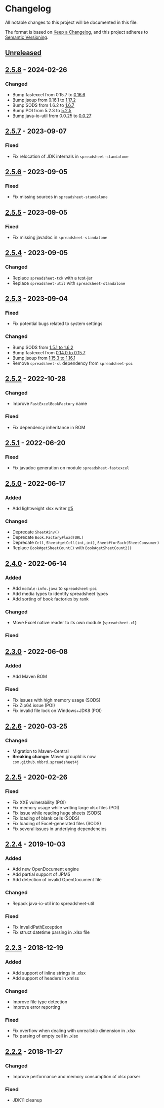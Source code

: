 # Changelog

All notable changes to this project will be documented in this file.

The format is based on [Keep a Changelog](https://keepachangelog.com/en/1.0.0/), and this project adheres
to [Semantic Versioning](https://semver.org/spec/v2.0.0.html).

## [Unreleased]

## [2.5.8] - 2024-02-26

### Changed

- Bump fastexcel from 0.15.7 to [0.16.6](https://github.com/dhatim/fastexcel/compare/0.15.7...0.16.6)
- Bump jsoup from 0.16.1 to [1.17.2](https://github.com/jhy/jsoup/blob/master/change-archive.txt)
- Bump SODS from 1.6.2 to [1.6.7](https://github.com/miachm/SODS/compare/v1.6.2...v1.6.7)
- Bump POI from 5.2.3 to [5.2.5](https://poi.apache.org/changes.html)
- Bump java-io-util from 0.0.25 to [0.0.27](https://github.com/nbbrd/spreadsheet4j/blob/develop/CHANGELOG.md)

## [2.5.7] - 2023-09-07

### Fixed

- Fix relocation of JDK internals in `spreadsheet-standalone`

## [2.5.6] - 2023-09-05

### Fixed

- Fix missing sources in `spreadsheet-standalone`

## [2.5.5] - 2023-09-05

### Fixed

- Fix missing javadoc in `spreadsheet-standalone`

## [2.5.4] - 2023-09-05

### Changed

- Replace `spreadsheet-tck` with a test-jar
- Replace `spreadsheet-util` with `spreadsheet-standalone`

## [2.5.3] - 2023-09-04

### Fixed

- Fix potential bugs related to system settings

### Changed

- Bump SODS from [1.5.1 to 1.6.2](https://github.com/miachm/SODS/releases)
- Bump fastexcel from [0.14.0 to 0.15.7](https://github.com/dhatim/fastexcel/releases)
- Bump jsoup from [1.15.3 to 1.16.1](https://github.com/jhy/jsoup/blob/master/CHANGES)
- Remove `spreadsheet-xl` dependency from `spreadsheet-poi`

## [2.5.2] - 2022-10-28

### Changed

- Improve `FastExcelBookFactory` name

### Fixed

- Fix dependency inheritance in BOM

## [2.5.1] - 2022-06-20

### Fixed

- Fix javadoc generation on module `spreadsheet-fastexcel`

## [2.5.0] - 2022-06-17

### Added

- Add lightweight xlsx writer [#5](https://github.com/nbbrd/spreadsheet4j/issues/5)

### Changed

- Deprecate `Sheet#inv()`
- Deprecate `Book.Factory#load(URL)`
- Deprecate `Cell`, `Sheet#getCell(int,int)`, `Sheet#forEach(SheetConsumer)`
- Replace `Book#getSheetCount()` with `Book#getSheetCount2()`

## [2.4.0] - 2022-06-14

### Added

- Add `module-info.java` to `spreadsheet-poi`
- Add media types to identify spreadsheet types
- Add sorting of book factories by rank

### Changed

- Move Excel native reader to its own module (`spreadsheet-xl`)

### Fixed

## [2.3.0] - 2022-06-08

### Added

- Add Maven BOM

### Fixed

- Fix issues with high memory usage (SODS)
- Fix Zip64 issue (POI)
- Fix invalid file lock on Windows+JDK8 (POI)

## [2.2.6] - 2020-03-25

### Changed

- Migration to Maven-Central
- **Breaking change:** Maven groupId is now `com.github.nbbrd.spreadsheet4j`

## [2.2.5] - 2020-02-26

### Fixed

- Fix XXE vulnerability (POI)
- Fix memory usage while writing large xlsx files (POI)
- Fix issue while reading huge sheets (SODS)
- Fix loading of blank cells (SODS)
- Fix loading of Excel-generated files (SODS)
- Fix several issues in underlying dependencies

## [2.2.4] - 2019-10-03

### Added

- Add new OpenDocument engine
- Add partial support of JPMS
- Add detection of invalid OpenDocument file

### Changed

- Repack java-io-util into spreadsheet-util

### Fixed

- Fix InvalidPathException
- Fix struct datetime parsing in .xlsx file

## [2.2.3] - 2018-12-19

### Added

- Add support of inline strings in .xlsx
- Add support of headers in xmlss

### Changed

- Improve file type detection
- Improve error reporting

### Fixed

- Fix overflow when dealing with unrealistic dimension in .xlsx
- Fix parsing of empty cell in .xlsx

## [2.2.2] - 2018-11-27

### Changed

- Improve performance and memory consumption of xlsx parser

### Fixed

- JDK11 cleanup

[Unreleased]: https://github.com/nbbrd/spreadsheet4j/compare/v2.5.8...HEAD
[2.5.8]: https://github.com/nbbrd/spreadsheet4j/compare/v2.5.7...v2.5.8
[2.5.7]: https://github.com/nbbrd/spreadsheet4j/compare/v2.5.6...v2.5.7
[2.5.6]: https://github.com/nbbrd/spreadsheet4j/compare/v2.5.5...v2.5.6
[2.5.5]: https://github.com/nbbrd/spreadsheet4j/compare/v2.5.4...v2.5.5
[2.5.4]: https://github.com/nbbrd/spreadsheet4j/compare/v2.5.3...v2.5.4
[2.5.3]: https://github.com/nbbrd/spreadsheet4j/compare/v2.5.2...v2.5.3
[2.5.2]: https://github.com/nbbrd/spreadsheet4j/compare/v2.5.1...v2.5.2
[2.5.1]: https://github.com/nbbrd/spreadsheet4j/compare/v2.5.0...v2.5.1
[2.5.0]: https://github.com/nbbrd/spreadsheet4j/compare/v2.4.0...v2.5.0
[2.4.0]: https://github.com/nbbrd/spreadsheet4j/compare/v2.3.0...v2.4.0
[2.3.0]: https://github.com/nbbrd/spreadsheet4j/compare/v2.2.6...v2.3.0
[2.2.6]: https://github.com/nbbrd/spreadsheet4j/compare/v2.2.5...v2.2.6
[2.2.5]: https://github.com/nbbrd/spreadsheet4j/compare/v2.2.4...v2.2.5
[2.2.4]: https://github.com/nbbrd/spreadsheet4j/compare/v2.2.3...v2.2.4
[2.2.3]: https://github.com/nbbrd/spreadsheet4j/compare/v2.2.2...v2.2.3
[2.2.2]: https://github.com/nbbrd/spreadsheet4j/releases/tag/v2.2.2

